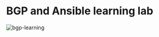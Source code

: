 # BGP and Ansible learning lab

![bgp-learning](https://github.com/user-attachments/assets/e08e9c26-1572-44d1-a352-92bad312ec66)
